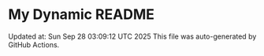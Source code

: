 # My Dynamic README
Updated at: Sun Sep 28 03:09:12 UTC 2025
This file was auto-generated by GitHub Actions.
